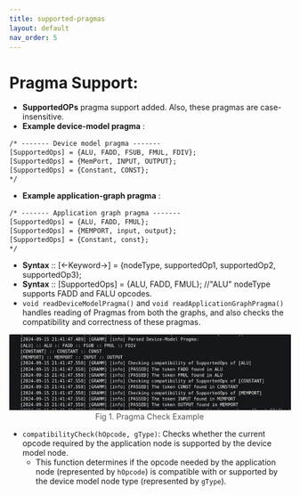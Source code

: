 ```yaml
---
title: supported-pragmas
layout: default
nav_order: 5
---
```


# Pragma Support:

- **SupportedOPs** pragma support added. Also, these pragmas are case-insensitive.
- **Example device-model pragma** :
```
/* ------- Device model pragma ------- 
[SupportedOps] = {ALU, FADD, FSUB, FMUL, FDIV}; 
[SupportedOps] = {MemPort, INPUT, OUTPUT}; 
[SupportedOps] = {Constant, CONST}; 
*/
```
- **Example application-graph pragma** :
```
/* ------- Application graph pragma ------- 
[SupportedOps] = {ALU, FADD, FMUL};  
[SupportedOps] = {MEMPORT, input, output};
[SupportedOps] = {Constant, const};
*/
```
- **Syntax** :: [<-Keyword->] = {nodeType, supportedOp1, supportedOp2, supportedOp3};
- **Syntax** :: [SupportedOps] = {ALU, FADD, FMUL}; //"ALU" nodeType supports FADD and FALU opcodes.
- `void readDeviceModelPragma()` and `void readApplicationGraphPragma()` handles reading of Pragmas from both the graphs, and also checks the compatibility and correctness of these pragmas.

<div style="text-align: center;">
    <img src="../../assets/pragma_check.png" alt="Fig 1. Pragma Check Example" style="border: 1px solid black; width: 550px;">
    <figcaption style="font-size: 14px; color: #555;">Fig 1. Pragma Check Example</figcaption>
</div>

- `compatibilityCheck(hOpcode, gType)`: Checks whether the current opcode required by the application node is supported by the device model node.
    - This function determines if the opcode needed by the application node (represented by `hOpcode`) is compatible with or supported by the device model node type (represented by `gType`).